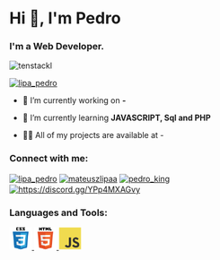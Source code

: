 <h1>Hi 👋, I'm Pedro</h1>
<h3>I'm a Web Developer.</h3>

<p align="left"> <img src="https://komarev.com/ghpvc/?username=tenstackl&label=Profile%20views&color=0e75b6&style=flat" alt="tenstackl" /> </p>

<p align="left"> <a href="https://twitter.com/lipa_pedro" target="blank"><img src="https://img.shields.io/twitter/follow/lipa_pedro?logo=twitter&style=for-the-badge" alt="lipa_pedro" /></a> </p>

- 🔭 I’m currently working on **-**

- 🌱 I’m currently learning **JAVASCRIPT, Sql and PHP**

- 👨‍💻 All of my projects are available at -



<h3 align="left">Connect with me:</h3>
<p align="left">
<a href="https://twitter.com/lipa_pedro" target="blank"><img align="center" src="https://raw.githubusercontent.com/rahuldkjain/github-profile-readme-generator/master/src/images/icons/Social/twitter.svg" alt="lipa_pedro" height="30" width="40" /></a>
<a href="https://instagram.com/mateuszlipaa" target="blank"><img align="center" src="https://raw.githubusercontent.com/rahuldkjain/github-profile-readme-generator/master/src/images/icons/Social/instagram.svg" alt="mateuszlipaa" height="30" width="40" /></a>
<a href="https://www.youtube.com/c/pedro_king" target="blank"><img align="center" src="https://raw.githubusercontent.com/rahuldkjain/github-profile-readme-generator/master/src/images/icons/Social/youtube.svg" alt="pedro_king" height="30" width="40" /></a>
<a href="https://discord.gg/https://discord.gg/YPp4MXAGvy" target="blank"><img align="center" src="https://raw.githubusercontent.com/rahuldkjain/github-profile-readme-generator/master/src/images/icons/Social/discord.svg" alt="https://discord.gg/YPp4MXAGvy" height="30" width="40" /></a>
</p>

<h3 align="left">Languages and Tools:</h3>
<p align="left"> <a href="https://www.w3schools.com/css/" target="_blank" rel="noreferrer"> <img src="https://raw.githubusercontent.com/devicons/devicon/master/icons/css3/css3-original-wordmark.svg" alt="css3" width="40" height="40"/> </a> <a href="https://www.w3.org/html/" target="_blank" rel="noreferrer"> <img src="https://raw.githubusercontent.com/devicons/devicon/master/icons/html5/html5-original-wordmark.svg" alt="html5" width="40" height="40"/> </a> <a href="https://developer.mozilla.org/en-US/docs/Web/JavaScript" target="_blank" rel="noreferrer"> <img src="https://raw.githubusercontent.com/devicons/devicon/master/icons/javascript/javascript-original.svg" alt="javascript" width="40" height="40"/> </a> </p>

